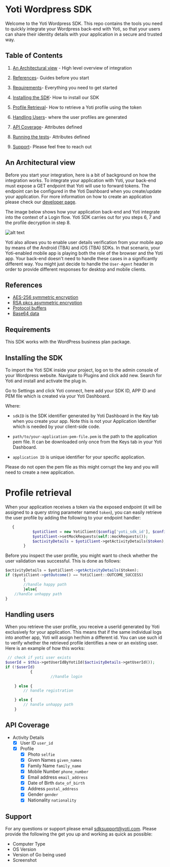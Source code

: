 # Yoti Wordpress SDK #

Welcome to the Yoti Wordpress SDK. This repo contains the tools you need to quickly integrate your Wordpress back-end with Yoti, so that your users can share their identity details with your application in a secure and trusted way.    

## Table of Contents

1) [An Architectural view](#an-architectural-view) -
High level overview of integration

2) [References](#references)-
Guides before you start

3) [Requirements](#requirements)-
Everything you need to get started

4) [Installing the SDK](#installing-the-sdk)-
How to install our SDK

5) [Profile Retrieval](#profile-retrieval)-
How to retrieve a Yoti profile using the token

6) [Handling Users](#handling-users)-
where the user profiles are generated

8) [API Coverage](#api-coverage)-
Attributes defined

9) [Running the tests](running-the-tests)-
Attributes defined

10) [Support](#support)-
Please feel free to reach out

## An Architectural view

Before you start your integration, here is a bit of background on how the integration works. To integrate your application with Yoti, your back-end must expose a GET endpoint that Yoti will use to forward tokens.
The endpoint can be configured in the Yoti Dashboard when you create/update your application. For more information on how to create an application please check our [developer page](https://www.yoti.com/developers/documentation/#login-button-setup).

The image below shows how your application back-end and Yoti integrate into the context of a Login flow.
Yoti SDK carries out for you steps 6, 7 and the profile decryption in step 8.

![alt text](https://github.com/getyoti/node/raw/master/login_flow.png "Login flow")


Yoti also allows you to enable user details verification from your mobile app by means of the Android (TBA) and iOS (TBA) SDKs. In that scenario, your Yoti-enabled mobile app is playing both the role of the browser and the Yoti app. Your back-end doesn't need to handle these cases in a significantly different way. You might just decide to handle the `User-Agent` header in order to provide different responses for desktop and mobile clients.

## References

* [AES-256 symmetric encryption][]
* [RSA pkcs asymmetric encryption][]
* [Protocol buffers][]
* [Base64 data][]

[AES-256 symmetric encryption]:   https://en.wikipedia.org/wiki/Advanced_Encryption_Standard
[RSA pkcs asymmetric encryption]: https://en.wikipedia.org/wiki/RSA_(cryptosystem)
[Protocol buffers]:               https://en.wikipedia.org/wiki/Protocol_Buffers
[Base64 data]:                    https://en.wikipedia.org/wiki/Base64

## Requirements

This SDK works with the WordPress business plan package.

## Installing the SDK

To import the Yoti SDK inside your project, log on to the admin console of your Wordpress website. Navigate to Plugins and click add new. Search for Yoti and install and activate the plug in.

Go to Settings and click Yoti connect, here add your SDK ID, APP ID and PEM file which is created via your Yoti Dashboard.

Where:
- `sdkID` is the SDK identifier generated by Yoti Dashboard in the Key tab when you create your app. Note this is not your Application Identifier which is needed by your client-side code.

- `path/to/your-application-pem-file.pem` is the path to the application pem file. It can be downloaded only once from the Keys tab in your Yoti Dashboard.

- `application ID` is unique identifier for your specific application.

Please do not open the pem file as this might corrupt the key and you will need to create a new application.

# Profile retrieval
When your application receives a token via the exposed endpoint (it will be assigned to a query string parameter named `token`), you can easily retrieve the user profile by adding the following to your endpoint handler:

```php
   {
            $yotiClient = new YotiClient($config['yoti_sdk_id'], $config['yoti_pem']['contents']);
            $yotiClient->setMockRequests(self::mockRequests());
            $activityDetails = $yotiClient->getActivityDetails($token);
        }
```
Before you inspect the user profile, you might want to check whether the user validation was successful.
This is done as follows:

```javascript
$activityDetails = $yotiClient->getActivityDetails($token);
if ($yotiClient->getOutcome() == YotiClient::OUTCOME_SUCCESS)
        {
    	//handle happy path
        }else{
	//handle unhappy path
}
```

## Handling users

When you retrieve the user profile, you receive a userId generated by Yoti exclusively for your application.
This means that if the same individual logs into another app, Yoti will assign her/him a different id.
You can use such id to verify whether the retrieved profile identifies a new or an existing user.
Here is an example of how this works:

```php
 // check if yoti user exists
$userId = $this->getUserIdByYotiId($activityDetails->getUserId());
if (!$userId)
           {
                    //handle login
                
 	} else {
		// handle registration

	} else {
		// handle unhappy path
	}
```

## API Coverage

* Activity Details
    * [X] User ID `user_id`
    * [X] Profile
        * [X] Photo `selfie`
        * [X] Given Names `given_names`
        * [X] Family Name `family_name`
        * [X] Mobile Number `phone_number`
        * [X] Email address `email_address`
        * [X] Date of Birth `date_of_birth`
        * [X] Address `postal_address`
        * [X] Gender `gender`
        * [X] Nationality `nationality`

## Support

For any questions or support please email [sdksupport@yoti.com](mailto:sdksupport@yoti.com).
Please provide the following the get you up and working as quick as possible:

- Computer Type
- OS Version
- Version of Go being used
- Screenshot
